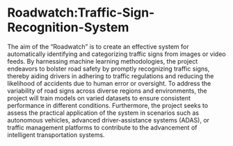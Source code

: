 # Roadwatch:Traffic-Sign-Recognition-System

The aim of the “Roadwatch” is to create an effective system for automatically identifying and categorizing 
traffic signs from images or video feeds. By harnessing machine learning methodologies, the project endeavors 
to bolster road safety by promptly recognizing traffic signs, thereby aiding drivers in adhering to traffic 
regulations and reducing the likelihood of accidents due to human error or oversight. To address the variability 
of road signs across diverse regions and environments, the project will train models on varied datasets to 
ensure consistent performance in different conditions. Furthermore, the project seeks to assess the practical 
application of the system in scenarios such as autonomous vehicles, advanced driver-assistance systems 
(ADAS), or traffic management platforms to contribute to the advancement of intelligent   transportation 
systems. 
 
   
     
 
 
